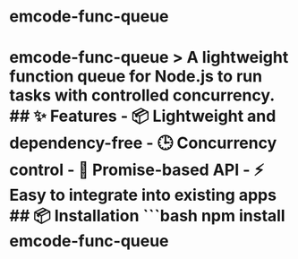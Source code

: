 # emcode-func-queue
# emcode-func-queue  > A lightweight function queue for Node.js to run tasks with controlled concurrency.  ## ✨ Features - 📦 Lightweight and dependency-free   - 🕒 Concurrency control   - 🔄 Promise-based API   - ⚡ Easy to integrate into existing apps    ## 📦 Installation  ```bash npm install emcode-func-queue
